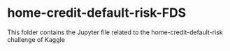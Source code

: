 # home-credit-default-risk-FDS
This folder contains the Jupyter file related to the home-credit-default-risk challenge of Kaggle

